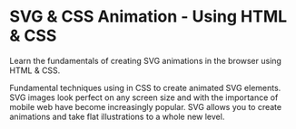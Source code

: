 # SVG & CSS Animation - Using HTML & CSS

Learn the fundamentals of creating SVG animations in the browser using HTML & CSS.

Fundamental techniques using in CSS to create animated SVG elements. 
SVG images look perfect on any screen size and with the importance of mobile web have become increasingly popular. 
SVG allows you to create animations and take flat illustrations to a whole new level.

